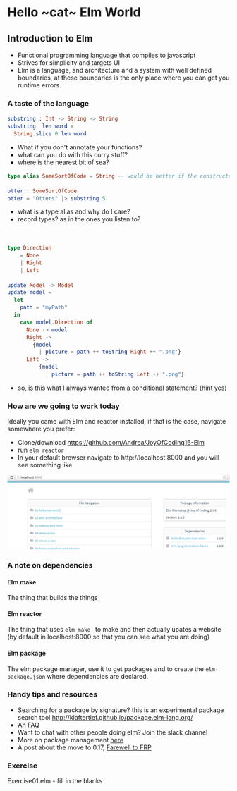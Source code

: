# Hello ~cat~ Elm World

## Introduction to Elm

* Functional programming language that compiles to javascript
* Strives for simplicity and targets UI  
* Elm is a language, and architecture and a system with well defined boundaries, at these boundaries is the only place where you can get you runtime errors.


### A taste of the language


```elm
substring : Int -> String -> String  
substring  len word =
  String.slice 0 len word

```

- What if you don't annotate your functions?
- what can you do with this curry stuff?
- where is the nearest bit of sea?

```elm
type alias SomeSortOfCode = String -- would be better if the constructed type had a mandatory length

otter : SomeSortOfCode
otter = "Otters" |> substring 5


```

- what is a type alias and why do I care?
- record types? as in the ones you listen to?


```elm


type Direction
    = None
    | Right
    | Left

update Model -> Model
update model =
  let
    path = "myPath"
  in
    case model.Direction of
      None -> model
      Right ->
        {model
          | picture = path ++ toString Right ++ ".png"}
      Left ->
          {model
            | picture = path ++ toString Left ++ ".png"}

```

- so, is this what I always wanted from a conditional statement? (hint yes)


### How are we going to work today

Ideally you came with Elm and reactor installed, if that is the case, navigate somewhere
you prefer:

* Clone/download https://github.com/Andrea/JoyOfCoding16-Elm
* run `elm reactor`
* In your default browser navigate to http://localhost:8000 and you will see something like

![Home](images/docs/home.png)

### A note on dependencies

#### Elm make
The thing that builds the things

#### Elm reactor

The thing that uses `elm make ` to make and then actually upates a website (by default
  in localhost:8000 so that you can see what you are doing)

#### Elm package

The elm package manager, use it to get packages and to create the `elm-package.json`
where dependencies are declared.

### Handy tips and resources

* Searching for a package by signature? this is an experimental package search
tool http://klaftertief.github.io/package.elm-lang.org/
*  An [FAQ](https://elm-community.github.io/elm-faq/#what-does--mean)
* Want to chat with other people doing elm? Join the slack channel
* More on package management [here](https://github.com/elm-lang/elm-package)
* A post about the move to 0.17, [Farewell to FRP](http://elm-lang.org/blog/farewell-to-frp)

### Exercise

Exercise01.elm - fill in the blanks
